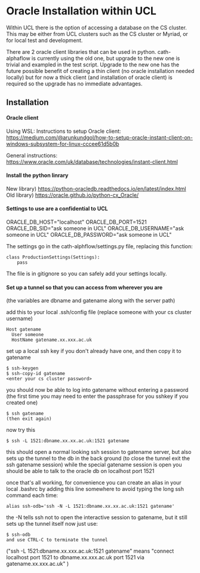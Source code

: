
# Oracle Installation within UCL

Within UCL there is the option of accessing a database on the CS cluster. This may be either from UCL clusters such as the CS cluster or Myriad, or for local test and development.

There are 2 oracle client libraries that can be used in python. cath-alphaflow is currently using the old one, but upgrade to the new one is trivial and exampled in the test script. Upgrade to the new one has the future possible benefit of creating a thin client (no oracle installation needed locally) but for now a thick client (and installation of oracle client) is required so the upgrade has no immediate advantages.

## Installation

#### Oracle client
Using WSL: Instructions to setup Oracle client: https://medium.com/@arunkundgol/how-to-setup-oracle-instant-client-on-windows-subsystem-for-linux-cccee61d5b0b

General instructions: https://www.oracle.com/uk/database/technologies/instant-client.html

#### Install the python linrary

New library) https://python-oracledb.readthedocs.io/en/latest/index.html
Old library) https://oracle.github.io/python-cx_Oracle/

#### Settings to use are a confidential to UCL

ORACLE_DB_HOST="localhost"
ORACLE_DB_PORT=1521
ORACLE_DB_SID="ask someone in UCL"
ORACLE_DB_USERNAME="ask someone in UCL"
ORACLE_DB_PASSWORD="ask someone in UCL"

The settings go in the cath-alphflow/settings.py file, replacing this function:
```
class ProductionSettings(Settings):
    pass
```
The file is in gitignore so you can safely add your settings locally.


#### Set up a tunnel so that you can access from wherever you are

(the variables are dbname and gatename along with the server path)

add this to your local .ssh/config file (replace someone with your cs cluster username)

```
Host gatename
  User someone
  HostName gatename.xx.xxx.ac.uk
```

set up a local ssh key if you don't already have one, and then copy it to gatename
```
$ ssh-keygen
$ ssh-copy-id gatename
<enter your cs cluster password>
```

you should now be able to log into gatename without entering a password (the first time you may need to enter the passphrase for you sshkey if you created one)
```
$ ssh gatename
(then exit again)
```

now try this
```
$ ssh -L 1521:dbname.xx.xx.ac.uk:1521 gatename
```
this should open a normal looking ssh session to gatename server, but also sets up the tunnel to the db in the back ground
(to close the tunnel exit the ssh gatename session)
while the special gatename session is open you should be able to talk to the oracle db on localhost port 1521


once that's all working, for convenience you can create an alias in your local .bashrc by adding this line somewhere
to avoid typing the long ssh command each time:
```
alias ssh-odb='ssh -N -L 1521:dbname.xx.xx.ac.uk:1521 gatename'
```
the -N tells ssh not to open the interactive session to gatename, but it still sets up the tunnel itself
now just use:
```
$ ssh-odb
and use CTRL-C to terminate the tunnel
```
("ssh -L 1521:dbname.xx.xxx.ac.uk:1521 gatename" means "connect localhost port 1521 to dbname.xx.xxx.ac.uk port 1521 via gatename.xx.xxx.ac.uk" )
